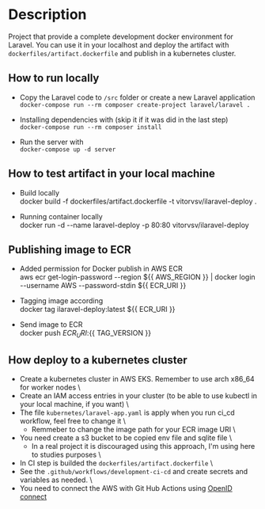 # Description

Project that provide a complete development docker environment for Laravel. You can use it in your localhost and deploy the artifact with `dockerfiles/artifact.dockerfile` and publish in a kubernetes cluster.

## How to run locally

- Copy the Laravel code to `/src` folder or create a new Laravel application \
  `docker-compose run --rm composer create-project laravel/laravel .`

- Installing dependencies with (skip it if it was did in the last step) \
  `docker-compose run --rm composer install`

- Run the server with \
  `docker-compose up -d server`

## How to test artifact in your local machine

- Build locally \
  docker build -f dockerfiles/artifact.dockerfile -t vitorvsv/ilaravel-deploy .

- Running container locally \
  docker run -d --name laravel-deploy -p 80:80 vitorvsv/ilaravel-deploy

## Publishing image to ECR

- Added permission for Docker publish in AWS ECR \
  aws ecr get-login-password --region ${{ AWS_REGION }} | docker login --username AWS --password-stdin ${{ ECR_URI }}

- Tagging image according \
  docker tag ilaravel-deploy:latest ${{ ECR_URI }}

- Send image to ECR \
  docker push ${{ ECR_URI }}:${{ TAG_VERSION }}

## How deploy to a kubernetes cluster

- Create a kubernetes cluster in AWS EKS. Remember to use arch x86_64 for worker nodes \
- Create an IAM access entries in your cluster (to be able to use kubectl in your local machine, if you want) \
- The file `kubernetes/laravel-app.yaml` is apply when you run ci_cd workflow, feel free to change it \
  - Remmeber to change the image path for your ECR image URI \
- You need create a s3 bucket to be copied env file and sqlite file \
  - In a real project it is discouraged using this approach, I'm using here to studies purposes \
- In CI step is builded the `dockerfiles/artifact.dockerfile` \
- See the `.github/workflows/development-ci-cd` and create secrets and variables as needed. \
- You need to connect the AWS with Git Hub Actions using [OpenID connect](https://aws.amazon.com/blogs/security/use-iam-roles-to-connect-github-actions-to-actions-in-aws/)
